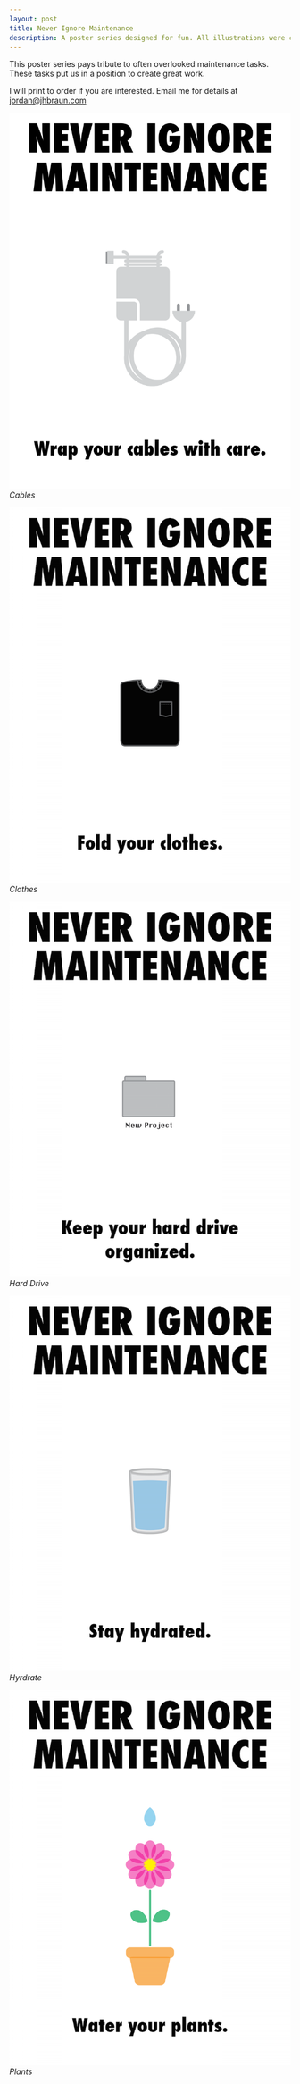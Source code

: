 ```yaml
---
layout: post
title: Never Ignore Maintenance
description: A poster series designed for fun. All illustrations were created in Illustrator, layout was completed with InDesign.
---
```


This poster series pays tribute to often overlooked maintenance tasks. These tasks put us in a position to create great work.

I will print to order if you are interested. Email me for details at <a href="mailto:jordan@jhbraun.com">jordan@jhbraun.com</a>


![charger](/images/charger.png)
*Cables*



![clothes](/images/clothes.png)
*Clothes*



![harddrive](/images/harddrive.png)
*Hard Drive*



![hydrate](/images/hydrate.png)
*Hyrdrate*




![plants](/images/plants.png)
*Plants*


